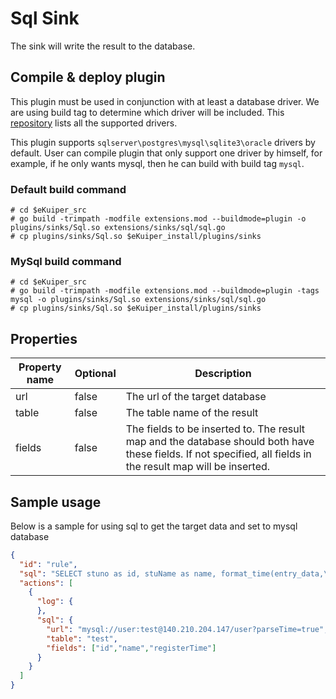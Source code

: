 # Sql Sink

The sink will write the result to the database.

## Compile & deploy plugin

This plugin must be used in conjunction with at least a database driver. We are using build tag to determine which driver will be included.
This [repository](https://github.com/lf-edge/ekuiper/tree/master/extensions/sqldatabase/driver) lists all the supported drivers.

This plugin supports `sqlserver\postgres\mysql\sqlite3\oracle` drivers by default. User can compile plugin that only support one driver by himself,
for example, if he only wants mysql, then he can build with build tag `mysql`.

### Default build command
```shell
# cd $eKuiper_src
# go build -trimpath -modfile extensions.mod --buildmode=plugin -o plugins/sinks/Sql.so extensions/sinks/sql/sql.go
# cp plugins/sinks/Sql.so $eKuiper_install/plugins/sinks
```

### MySql build command
```shell
# cd $eKuiper_src
# go build -trimpath -modfile extensions.mod --buildmode=plugin -tags mysql -o plugins/sinks/Sql.so extensions/sinks/sql/sql.go
# cp plugins/sinks/Sql.so $eKuiper_install/plugins/sinks
```


## Properties

| Property name | Optional | Description                                                                                                                                                   |
|---------------|----------|---------------------------------------------------------------------------------------------------------------------------------------------------------------|
| url           | false    | The url of the target database                                                                                                                                |
| table         | false    | The table name of the result                                                                                                                                  |
| fields        | false    | The fields to be inserted to. The result map and the database should both have these fields. If not specified, all fields in the result map will be inserted. |
 
## Sample usage

Below is a sample for using sql to get the target data and set to mysql database 

```json
{
  "id": "rule",
  "sql": "SELECT stuno as id, stuName as name, format_time(entry_data,\"YYYY-MM-dd HH:mm:ss\") as registerTime FROM SqlServerStream",
  "actions": [
    {
      "log": {
      },
      "sql": {
        "url": "mysql://user:test@140.210.204.147/user?parseTime=true",
        "table": "test",
        "fields": ["id","name","registerTime"]
      }
    }
  ]
}
```

